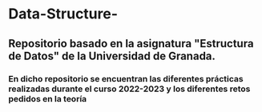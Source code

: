 # Data-Structure-

## Repositorio basado en la asignatura "Estructura de Datos" de la Universidad de Granada.

### En dicho repositorio se encuentran las diferentes prácticas realizadas durante el curso 2022-2023 y los diferentes retos pedidos en la teoría
